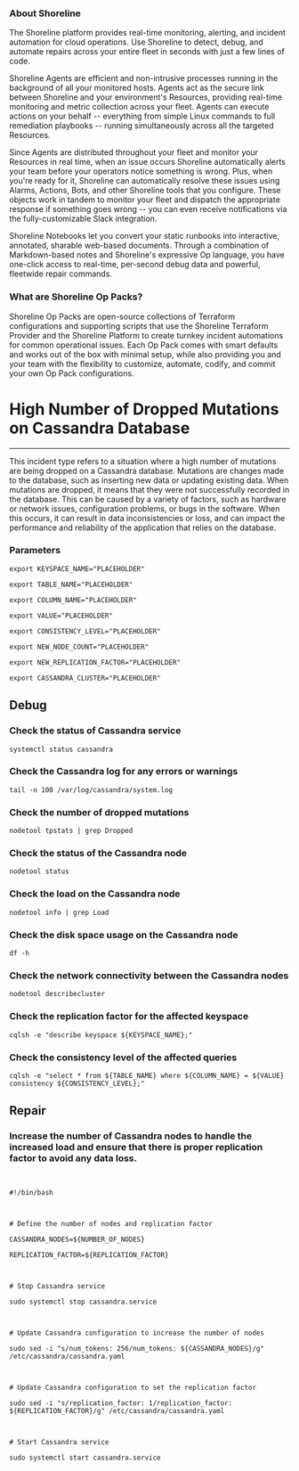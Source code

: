 
### About Shoreline
The Shoreline platform provides real-time monitoring, alerting, and incident automation for cloud operations. Use Shoreline to detect, debug, and automate repairs across your entire fleet in seconds with just a few lines of code.

Shoreline Agents are efficient and non-intrusive processes running in the background of all your monitored hosts. Agents act as the secure link between Shoreline and your environment's Resources, providing real-time monitoring and metric collection across your fleet. Agents can execute actions on your behalf -- everything from simple Linux commands to full remediation playbooks -- running simultaneously across all the targeted Resources.

Since Agents are distributed throughout your fleet and monitor your Resources in real time, when an issue occurs Shoreline automatically alerts your team before your operators notice something is wrong. Plus, when you're ready for it, Shoreline can automatically resolve these issues using Alarms, Actions, Bots, and other Shoreline tools that you configure. These objects work in tandem to monitor your fleet and dispatch the appropriate response if something goes wrong -- you can even receive notifications via the fully-customizable Slack integration.

Shoreline Notebooks let you convert your static runbooks into interactive, annotated, sharable web-based documents. Through a combination of Markdown-based notes and Shoreline's expressive Op language, you have one-click access to real-time, per-second debug data and powerful, fleetwide repair commands.

### What are Shoreline Op Packs?
Shoreline Op Packs are open-source collections of Terraform configurations and supporting scripts that use the Shoreline Terraform Provider and the Shoreline Platform to create turnkey incident automations for common operational issues. Each Op Pack comes with smart defaults and works out of the box with minimal setup, while also providing you and your team with the flexibility to customize, automate, codify, and commit your own Op Pack configurations.

# High Number of Dropped Mutations on Cassandra Database
---

This incident type refers to a situation where a high number of mutations are being dropped on a Cassandra database. Mutations are changes made to the database, such as inserting new data or updating existing data. When mutations are dropped, it means that they were not successfully recorded in the database. This can be caused by a variety of factors, such as hardware or network issues, configuration problems, or bugs in the software. When this occurs, it can result in data inconsistencies or loss, and can impact the performance and reliability of the application that relies on the database.

### Parameters
```shell
export KEYSPACE_NAME="PLACEHOLDER"

export TABLE_NAME="PLACEHOLDER"

export COLUMN_NAME="PLACEHOLDER"

export VALUE="PLACEHOLDER"

export CONSISTENCY_LEVEL="PLACEHOLDER"

export NEW_NODE_COUNT="PLACEHOLDER"

export NEW_REPLICATION_FACTOR="PLACEHOLDER"

export CASSANDRA_CLUSTER="PLACEHOLDER"
```

## Debug

### Check the status of Cassandra service
```shell
systemctl status cassandra
```

### Check the Cassandra log for any errors or warnings
```shell
tail -n 100 /var/log/cassandra/system.log
```

### Check the number of dropped mutations
```shell
nodetool tpstats | grep Dropped
```

### Check the status of the Cassandra node
```shell
nodetool status
```

### Check the load on the Cassandra node
```shell
nodetool info | grep Load
```

### Check the disk space usage on the Cassandra node
```shell
df -h
```

### Check the network connectivity between the Cassandra nodes
```shell
nodetool describecluster
```

### Check the replication factor for the affected keyspace
```shell
cqlsh -e "describe keyspace ${KEYSPACE_NAME};"
```

### Check the consistency level of the affected queries
```shell
cqlsh -e "select * from ${TABLE_NAME} where ${COLUMN_NAME} = ${VALUE} consistency ${CONSISTENCY_LEVEL};"
```

## Repair

### Increase the number of Cassandra nodes to handle the increased load and ensure that there is proper replication factor to avoid any data loss.
```shell


#!/bin/bash



# Define the number of nodes and replication factor

CASSANDRA_NODES=${NUMBER_OF_NODES}

REPLICATION_FACTOR=${REPLICATION_FACTOR}



# Stop Cassandra service

sudo systemctl stop cassandra.service



# Update Cassandra configuration to increase the number of nodes

sudo sed -i "s/num_tokens: 256/num_tokens: ${CASSANDRA_NODES}/g" /etc/cassandra/cassandra.yaml



# Update Cassandra configuration to set the replication factor

sudo sed -i "s/replication_factor: 1/replication_factor: ${REPLICATION_FACTOR}/g" /etc/cassandra/cassandra.yaml



# Start Cassandra service

sudo systemctl start cassandra.service


```